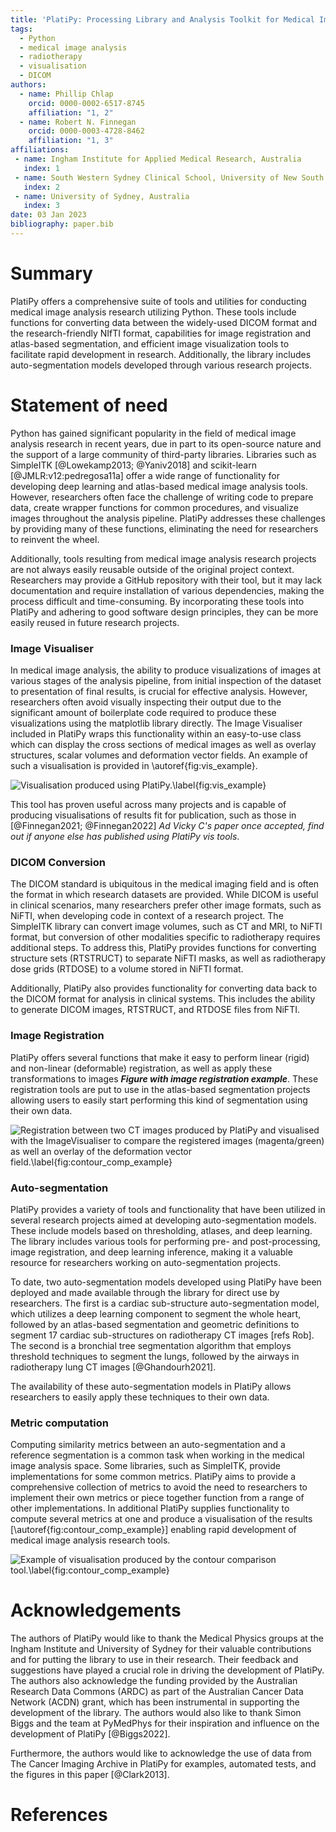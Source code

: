 ```yaml
---
title: 'PlatiPy: Processing Library and Analysis Toolkit for Medical Imaging in Python'
tags:
  - Python
  - medical image analysis
  - radiotherapy
  - visualisation
  - DICOM
authors:
  - name: Phillip Chlap
    orcid: 0000-0002-6517-8745
    affiliation: "1, 2"
  - name: Robert N. Finnegan
    orcid: 0000-0003-4728-8462
    affiliation: "1, 3"
affiliations:
 - name: Ingham Institute for Applied Medical Research, Australia
   index: 1
 - name: South Western Sydney Clinical School, University of New South Wales, Australia
   index: 2
 - name: University of Sydney, Australia
   index: 3
date: 03 Jan 2023
bibliography: paper.bib
---
```


# Summary

PlatiPy offers a comprehensive suite of tools and utilities for conducting medical image analysis research utilizing Python. These tools include functions for converting data between the widely-used DICOM format and the research-friendly NIfTI format, capabilities for image registration and atlas-based segmentation, and efficient image visualization tools to facilitate rapid development in research. Additionally, the library includes auto-segmentation models developed through various research projects.

# Statement of need

Python has gained significant popularity in the field of medical image analysis research in recent years, due in part to its open-source nature and the support of a large community of third-party libraries. Libraries such as SimpleITK [@Lowekamp2013; @Yaniv2018] and scikit-learn [@JMLR:v12:pedregosa11a] offer a wide range of functionality for developing deep learning and atlas-based medical image analysis tools. However, researchers often face the challenge of writing code to prepare data, create wrapper functions for common procedures, and visualize images throughout the analysis pipeline. PlatiPy addresses these challenges by providing many of these functions, eliminating the need for researchers to reinvent the wheel.

Additionally, tools resulting from medical image analysis research projects are not always easily reusable outside of the original project context. Researchers may provide a GitHub repository with their tool, but it may lack documentation and require installation of various dependencies, making the process difficult and time-consuming. By incorporating these tools into PlatiPy and adhering to good software design principles, they can be more easily reused in future research projects.

### Image Visualiser

In medical image analysis, the ability to produce visualizations of images at various stages of the analysis pipeline, from initial inspection of the dataset to presentation of final results, is crucial for effective analysis. However, researchers often avoid visually inspecting their output due to the significant amount of boilerplate code required to produce these visualizations using the matplotlib library directly. The Image Visualiser included in PlatiPy wraps this functionality within an easy-to-use class which can display the cross sections of medical images as well as overlay structures, scalar volumes and deformation vector fields. An example of such a visualisation is provided in \autoref{fig:vis_example}.

![Visualisation produced using PlatiPy.\label{fig:vis_example}](figure_1.png)

This tool has proven useful across many projects and is capable of producing visualisations of results fit for publication, such as those in [@Finnegan2021; @Finnegan2022] *Ad Vicky C's paper once accepted, find out if anyone else has published using PlatiPy vis tools*.

### DICOM Conversion

The DICOM standard is ubiquitous in the medical imaging field and is often the format in which research datasets are provided. While DICOM is useful in clinical scenarios, many researchers prefer other image formats, such as NiFTI, when developing code in context of a research project. The SimpleITK library can convert image volumes, such as CT and MRI, to NiFTI format, but conversion of other modalities specific to radiotherapy requires additional steps. To address this, PlatiPy provides functions for converting structure sets (RTSTRUCT) to separate NiFTI masks, as well as radiotherapy dose grids (RTDOSE) to a volume stored in NiFTI format.

Additionally, PlatiPy also provides functionality for converting data back to the DICOM format for analysis in clinical systems. This includes the ability to generate DICOM images, RTSTRUCT, and RTDOSE files from NiFTI.

### Image Registration

PlatiPy offers several functions that make it easy to perform linear (rigid) and non-linear (deformable) registration, as well as apply these transformations to images ***Figure with image registration example***. These registration tools are put to use in the atlas-based segmentation projects allowing users to easily start performing this kind of segmentation using their own data.

![Registration between two CT images produced by PlatiPy and visualised with the ImageVisualiser to compare the registered images (magenta/green) as well an overlay of the deformation vector field.\label{fig:contour_comp_example}](figure_2.png)

### Auto-segmentation

PlatiPy provides a variety of tools and functionality that have been utilized in several research projects aimed at developing auto-segmentation models. These include models based on thresholding, atlases, and deep learning. The library includes various tools for performing pre- and post-processing, image registration, and deep learning inference, making it a valuable resource for researchers working on auto-segmentation projects.

To date, two auto-segmentation models developed using PlatiPy have been deployed and made available through the library for direct use by researchers. The first is a cardiac sub-structure auto-segmentation model, which utilizes a deep learning component to segment the whole heart, followed by an atlas-based segmentation and geometric definitions to segment 17 cardiac sub-structures on radiotherapy CT images [refs Rob]. The second is a bronchial tree segmentation algorithm that employs threshold techniques to segment the lungs, followed by the airways in radiotherapy lung CT images [@Ghandourh2021].

The availability of these auto-segmentation models in PlatiPy allows researchers to easily apply these techniques to their own data.

### Metric computation

Computing similarity metrics between an auto-segmentation and a reference segmentation is a common task when working in the medical image analysis space. Some libraries, such as SimpleITK, provide implementations for some common metrics. PlatiPy aims to provide a comprehensive collection of metrics to avoid the need to researchers to implement their own metrics or piece together function from a range of other implementations. In additional PlatiPy supplies functionality to compute several metrics at one and produce a visualisation of the results [\autoref{fig:contour_comp_example}] enabling rapid development of medical image analysis research tools.

![Example of visualisation produced by the contour comparison tool.\label{fig:contour_comp_example}](figure_3.png)

# Acknowledgements

The authors of PlatiPy would like to thank the Medical Physics groups at the Ingham Institute and University of Sydney for their valuable contributions and for putting the library to use in their research. Their feedback and suggestions have played a crucial role in driving the development of PlatiPy. The authors also acknowledge the funding provided by the Australian Research Data Commons (ARDC) as part of the Australian Cancer Data Network (ACDN) grant, which has been instrumental in supporting the development of the library. The authors would also like to thank Simon Biggs and the team at PyMedPhys for their inspiration and influence on the development of PlatiPy [@Biggs2022].

Furthermore, the authors would like to acknowledge the use of data from The Cancer Imaging Archive in PlatiPy for examples, automated tests, and the figures in this paper [@Clark2013].

# References
